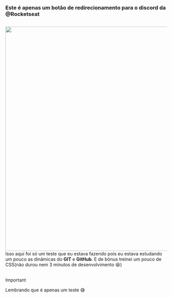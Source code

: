 ### Este é apenas um botão de redirecionamento para o discord da @Rocketseat

##

<img width="700px" src="https://i.imgur.com/z9PCLAM.png">
Isso aqui foi só um teste que eu estava fazendo pois eu estava estudando um pouco as dinâmicas do <strong>GIT</strong> e <strong>GitHub</strong>. E de bônus treinei um pouco de CSS(não durou nem 3 minutos de desenvolvimento 😆)
<br>
<br>

> [!IMPORTANT]
> Lembrando que é apenas um teste 😅
